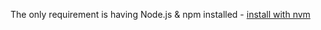 The only requirement is having Node.js & npm installed - [install with nvm](https://github.com/nvm-sh/nvm#installing-and-updating)
